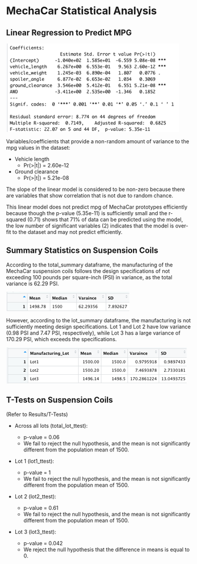 # MechaCar Statistical Analysis

## Linear Regression to Predict MPG

![](https://github.com/NKKhosa/MechaCar_Statistical_Analysis/blob/main/Results/mechaCar_linear_regression.png?raw=true)

Variables/coefficients that provide a non-random amount of variance to the mpg values in the dataset:
- Vehicle length
	- Pr(>|t|) = 2.60e-12
- Ground clearance 
	- Pr(>|t|) = 5.21e-08

The slope of the linear model is considered to be non-zero because there are variables that show correlation that is not due to random chance.


This linear model does not predict mpg of MechaCar prototypes efficiently because though the p-value (5.35e-11) is sufficiently small  and the r-squared (0.71) shows that 71% of data can be predicted using the model, the low number of significant variables (2) indicates that the model is over-fit to the dataset and may not predict efficiently.

## Summary Statistics on Suspension Coils

According to the total_summary dataframe, the manufacturing of the MechaCar suspension coils follows the design specifications of not exceeding 100 pounds per square-inch (PSI) in variance, as the total variance is 62.29 PSI.


![](https://github.com/NKKhosa/MechaCar_Statistical_Analysis/blob/main/Results/total_summary.png?raw=true)

However, according to the lot_summary dataframe, the manufacturing is not sufficiently meeting design specifications. Lot 1 and Lot 2 have low variance (0.98 PSI and 7.47 PSI, respectively), while Lot 3 has a large variance of 170.29 PSI, which exceeds the specifications. 

![](https://github.com/NKKhosa/MechaCar_Statistical_Analysis/blob/main/Results/lot_summary.png?raw=true)

## T-Tests on Suspension Coils
(Refer to Results/T-Tests)

- Across all lots (total_lot_ttest): 
	- p-value = 0.06
	- We fail to reject the null hypothesis, and the mean is not significantly different from the population mean of 1500.

- Lot 1 (lot1_ttest):
	- p-value = 1 
	- We fail to reject the null hypothesis, and the mean is not significantly different from the population mean of 1500.

- Lot 2 (lot2_ttest):
	- p-value = 0.61
	- We fail to reject the null hypothesis, and the mean is not significantly different from the population mean of 1500.

- Lot 3 (lot3_ttest): 
	- p-value = 0.042
	- We reject the null hypothesis that the difference in means is equal to 0.
